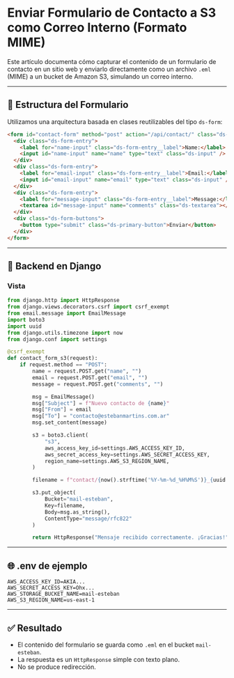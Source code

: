 
# Enviar Formulario de Contacto a S3 como Correo Interno (Formato MIME)

Este artículo documenta cómo capturar el contenido de un formulario de contacto en un sitio web y enviarlo directamente como un archivo `.eml` (MIME) a un bucket de Amazon S3, simulando un correo interno.

---

## 🧱 Estructura del Formulario

Utilizamos una arquitectura basada en clases reutilizables del tipo `ds-form`:

```html
<form id="contact-form" method="post" action="/api/contact/" class="ds-form">
  <div class="ds-form-entry">
    <label for="name-input" class="ds-form-entry__label">Name:</label>
    <input id="name-input" name="name" type="text" class="ds-input" />
  </div>
  <div class="ds-form-entry">
    <label for="email-input" class="ds-form-entry__label">Email:</label>
    <input id="email-input" name="email" type="text" class="ds-input" />
  </div>
  <div class="ds-form-entry">
    <label for="message-input" class="ds-form-entry__label">Message:</label>
    <textarea id="message-input" name="comments" class="ds-textarea"></textarea>
  </div>
  <div class="ds-form-buttons">
    <button type="submit" class="ds-primary-button">Enviar</button>
  </div>
</form>
```

---

## 🧩 Backend en Django

### Vista

```python
from django.http import HttpResponse
from django.views.decorators.csrf import csrf_exempt
from email.message import EmailMessage
import boto3
import uuid
from django.utils.timezone import now
from django.conf import settings

@csrf_exempt
def contact_form_s3(request):
    if request.method == "POST":
        name = request.POST.get("name", "")
        email = request.POST.get("email", "")
        message = request.POST.get("comments", "")

        msg = EmailMessage()
        msg["Subject"] = f"Nuevo contacto de {name}"
        msg["From"] = email
        msg["To"] = "contacto@estebanmartins.com.ar"
        msg.set_content(message)

        s3 = boto3.client(
            "s3",
            aws_access_key_id=settings.AWS_ACCESS_KEY_ID,
            aws_secret_access_key=settings.AWS_SECRET_ACCESS_KEY,
            region_name=settings.AWS_S3_REGION_NAME,
        )

        filename = f"contact/{now().strftime('%Y-%m-%d_%H%M%S')}_{uuid.uuid4().hex}.eml"

        s3.put_object(
            Bucket="mail-esteban",
            Key=filename,
            Body=msg.as_string(),
            ContentType="message/rfc822"
        )

        return HttpResponse("Mensaje recibido correctamente. ¡Gracias!")
```

---

## 🌐 .env de ejemplo

```env
AWS_ACCESS_KEY_ID=AKIA...
AWS_SECRET_ACCESS_KEY=Ohx...
AWS_STORAGE_BUCKET_NAME=mail-esteban
AWS_S3_REGION_NAME=us-east-1
```

---

## ✅ Resultado

- El contenido del formulario se guarda como `.eml` en el bucket `mail-esteban`.
- La respuesta es un `HttpResponse` simple con texto plano.
- No se produce redirección.